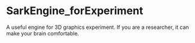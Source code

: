 SarkEngine_forExperiment
========================

A useful engine for 3D graphics experiment.
If you are a researcher, it can make your brain comfortable.
